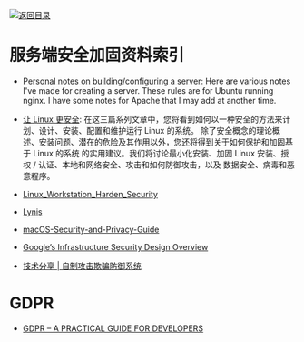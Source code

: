 [![返回目录](https://user-images.githubusercontent.com/5803001/38079637-ff0abcf0-3371-11e8-9b76-ad651620afc7.jpg)](https://github.com/wxyyxc1992/Awesome-Links)

# 服务端安全加固资料索引

- [Personal notes on building/configuring a server](https://github.com/jrothrock/server_notes): Here are various notes I've made for creating a server. These rules are for Ubuntu running nginx. I have some notes for Apache that I may add at another time.

* [让 Linux 更安全](http://www.ibm.com/developerworks/cn/linux/l-seclnx1.html): 在这三篇系列文章中，您将看到如何以一种安全的方法来计划、设计、安装、配置和维护运行 Linux 的系统。 除了安全概念的理论概述、安装问题、潜在的危险及其作用以外，您还将得到关于如何保护和加固基于 Linux 的系统 的实用建议。我们将讨论最小化安装、加固 Linux 安装、授权 / 认证、本地和网络安全、攻击和如何防御攻击，以及 数据安全、病毒和恶意程序。

* [Linux_Workstation_Harden_Security](https://github.com/linuxsquad/Linux_Workstation_Harden_Security)

* [Lynis](https://github.com/CISOfy/lynis)

* [macOS-Security-and-Privacy-Guide](https://github.com/drduh/macOS-Security-and-Privacy-Guide)

* [Google’s Infrastructure Security Design Overview](http://6me.us/1gPM)

* [技术分享 | 自制攻击欺骗防御系统 ](https://parg.co/UWp)

# GDPR

- [GDPR – A PRACTICAL GUIDE FOR DEVELOPERS](https://techblog.bozho.net/gdpr-practical-guide-developers/)
